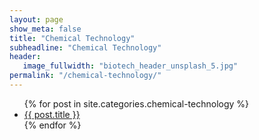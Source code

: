 ```yaml
---
layout: page
show_meta: false
title: "Chemical Technology"
subheadline: "Chemical Technology"
header:
   image_fullwidth: "biotech_header_unsplash_5.jpg"
permalink: "/chemical-technology/"
---
```

<ul>
    {% for post in site.categories.chemical-technology %}
    <li><a href="{{ site.url }}{{ site.baseurl }}{{ post.url }}">{{ post.title }}</a></li>
    {% endfor %}
</ul>

